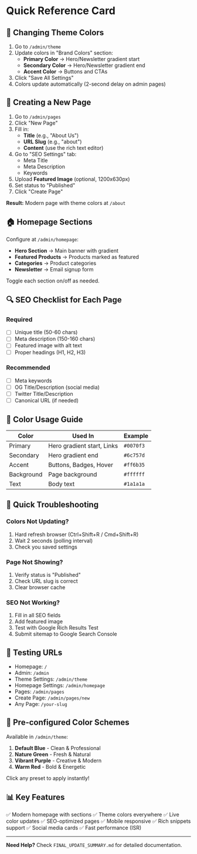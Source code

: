 # Quick Reference Card

## 🎨 Changing Theme Colors

1. Go to `/admin/theme`
2. Update colors in "Brand Colors" section:
   - **Primary Color** → Hero/Newsletter gradient start
   - **Secondary Color** → Hero/Newsletter gradient end
   - **Accent Color** → Buttons and CTAs
3. Click "Save All Settings"
4. Colors update automatically (2-second delay on admin pages)

## 📄 Creating a New Page

1. Go to `/admin/pages`
2. Click "New Page"
3. Fill in:
   - **Title** (e.g., "About Us")
   - **URL Slug** (e.g., "about")
   - **Content** (use the rich text editor)
4. Go to "SEO Settings" tab:
   - Meta Title
   - Meta Description
   - Keywords
5. Upload **Featured Image** (optional, 1200x630px)
6. Set status to "Published"
7. Click "Create Page"

**Result:** Modern page with theme colors at `/about`

## 🏠 Homepage Sections

Configure at `/admin/homepage`:

- **Hero Section** → Main banner with gradient
- **Featured Products** → Products marked as featured
- **Categories** → Product categories
- **Newsletter** → Email signup form

Toggle each section on/off as needed.

## 🔍 SEO Checklist for Each Page

### Required
- [ ] Unique title (50-60 chars)
- [ ] Meta description (150-160 chars)
- [ ] Featured image with alt text
- [ ] Proper headings (H1, H2, H3)

### Recommended
- [ ] Meta keywords
- [ ] OG Title/Description (social media)
- [ ] Twitter Title/Description
- [ ] Canonical URL (if needed)

## 🎯 Color Usage Guide

| Color | Used In | Example |
|-------|---------|---------|
| Primary | Hero gradient start, Links | `#0070f3` |
| Secondary | Hero gradient end | `#6c757d` |
| Accent | Buttons, Badges, Hover | `#ff6b35` |
| Background | Page background | `#ffffff` |
| Text | Body text | `#1a1a1a` |

## 🚀 Quick Troubleshooting

### Colors Not Updating?
1. Hard refresh browser (Ctrl+Shift+R / Cmd+Shift+R)
2. Wait 2 seconds (polling interval)
3. Check you saved settings

### Page Not Showing?
1. Verify status is "Published"
2. Check URL slug is correct
3. Clear browser cache

### SEO Not Working?
1. Fill in all SEO fields
2. Add featured image
3. Test with Google Rich Results Test
4. Submit sitemap to Google Search Console

## 📱 Testing URLs

- Homepage: `/`
- Admin: `/admin`
- Theme Settings: `/admin/theme`
- Homepage Settings: `/admin/homepage`
- Pages: `/admin/pages`
- Create Page: `/admin/pages/new`
- Any Page: `/your-slug`

## 🎨 Pre-configured Color Schemes

Available in `/admin/theme`:

1. **Default Blue** - Clean & Professional
2. **Nature Green** - Fresh & Natural
3. **Vibrant Purple** - Creative & Modern
4. **Warm Red** - Bold & Energetic

Click any preset to apply instantly!

## 📊 Key Features

✅ Modern homepage with sections
✅ Theme colors everywhere
✅ Live color updates
✅ SEO-optimized pages
✅ Mobile responsive
✅ Rich snippets support
✅ Social media cards
✅ Fast performance (ISR)

---

**Need Help?** Check `FINAL_UPDATE_SUMMARY.md` for detailed documentation.
